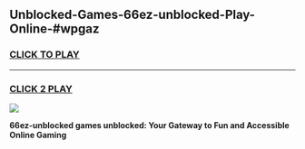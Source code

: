 
## Unblocked-Games-66ez-unblocked-Play-Online-#wpgaz
<h3>
<a href="https://premium.freeplayer.one?title=66ez-unblocked&ref=27F">CLICK TO PLAY</a></h3>
<hr>

<h3>
<a href="https://premium.freeplayer.one?title=66ez-unblocked&ref=27F">CLICK 2 PLAY</a>
  
</h3>

<a href="https://premium.freeplayer.one?title=66ez-unblocked&ref=27F"><img src="https://clearcache.store/games.png"></a>


**66ez-unblocked games unblocked: Your Gateway to Fun and Accessible Online Gaming**
